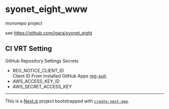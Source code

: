 # syonet_eight_www

monorepo project

see https://github.com/igara/syonet_eight

## CI VRT Setting

GitHub Repository Settings Secrets

- REG_NOTICE_CLIENT_ID  
  Client ID From Installed GitHub Apps [reg-suit](https://reg-viz.github.io/gh-app/index.html).
- AWS_ACCESS_KEY_ID
- AWS_SECRET_ACCESS_KEY

---

This is a [Next.js](https://nextjs.org/) project bootstrapped with [`create-next-app`](https://github.com/vercel/next.js/tree/canary/packages/create-next-app).
